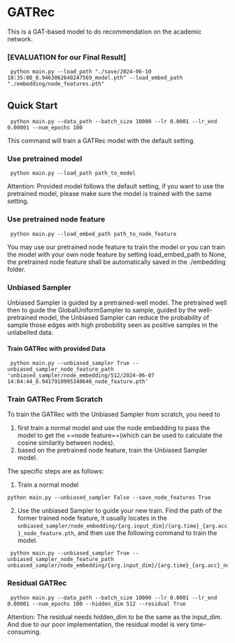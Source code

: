 # GATRec
This is a GAT-based model to do recommendation on the academic network.

### [EVALUATION for our Final Result]
```shell
 python main.py --load_path "./save/2024-06-10 18:35:00_0.9463062640247569_model.pth" --load_embed_path "./embedding/node_features.pth"
```


## Quick Start
```shell
 python main.py --data_path --batch_size 10000 --lr 0.0001 --lr_end 0.00001 --num_epochs 100 
```
This command will train a GATRec model with the default setting.

### Use pretrained model
```shell
 python main.py --load_path path_to_model
```
Attention: Provided model follows the default setting, if you want to use the pretrained model, please make sure the model is trained with the same setting.
### Use pretrained node feature
```shell
 python main.py --load_embed_path path_to_node_feature
```
You may use our pretrained node feature to train the model or you can train the model with your own node feature by setting load_embed_path to None, the pretrained node feature shall be automatically saved in the ./embedding folder.


### Unbiased Sampler

Unbiased Sampler is guided by a pretrained-well model. The pretrained well then to guide the GlobalUniformSampler to sample, guided by the well-pretrained model, the Unbiased Sampler can reduce the probability of sample those edges with high probobility seen as positive samples in the unlabelled data.

#### Train GATRec with provided Data

```shell
 python main.py --unbiased_sampler True --unbiased_sampler_node_feature_path 'unbiased_sampler/node_embedding/512/2024-06-07 14:04:44_0.9417910995340646_node_feature.pth'
```

### Train GATRec From Scratch

To train the GATRec with the Unbiased Sampler from scratch, you need to 
1. first train a normal model and use the node embedding to pass the model to get the ==node feature==(which can be used to calculate the cosine similarity between nodes).
2. based on the pretrained node feature, train the Unbiased Sampler model.

The specific steps are as follows:
1. Train a normal model
```shell
python main.py --unbiased_sampler False --save_node_features True
```

2. Use the unbiased Sampler to guide your new train.
Find the path of the former trained node feature, it usually locates in the `unbiased_sampler/node_embedding/{arg.input_dim}/{arg.time}_{arg.acc}_node_feature.pth`, and then use the following command to train the model.

```shell
 python main.py --unbiased_sampler True --unbiased_sampler_node_feature_path unbiased_sampler/node_embedding/{arg.input_dim}/{arg.time}_{arg.acc}_node_feature.pth
```

### Residual GATRec

```shell
 python main.py --data_path --batch_size 10000 --lr 0.0001 --lr_end 0.00001 --num_epochs 100 --hidden_dim 512 --residual True
```

Attention:  The residual needs hidden_dim to be the same as the input_dim. And due to our poor implementation, the residual model is very time-consuming. 